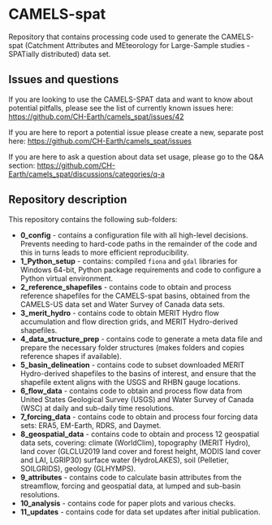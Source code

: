 # CAMELS-spat
Repository that contains processing code used to generate the CAMELS-spat (Catchment Attributes and MEteorology for Large-Sample studies - SPATially distributed) data set.

## Issues and questions
If you are looking to use the CAMELS-SPAT data and want to know about potential pitfalls, please see the list of currently known issues here: https://github.com/CH-Earth/camels_spat/issues/42

If you are here to report a potential issue please create a new, separate post here: https://github.com/CH-Earth/camels_spat/issues

If you are here to ask a question about data set usage, please go to the Q&A section: https://github.com/CH-Earth/camels_spat/discussions/categories/q-a


## Repository description

This repository contains the following sub-folders:
- **0_config** - contains a configuration file with all high-level decisions. Prevents needing to hard-code paths in the remainder of the code and this in turns leads to more efficient reproducibility.
- **1_Python_setup** - contains: compiled `fiona` and `gdal` libraries for Windows 64-bit, Python package requirements and code to configure a Python virtual environment.
- **2_reference_shapefiles** - contains code to obtain and process reference shapefiles for the CAMELS-spat basins, obtained from the CAMELS-US data set and Water Survey of Canada data sets.
- **3_merit_hydro** - contains code to obtain MERIT Hydro flow accumulation and flow direction grids, and MERIT Hydro-derived shapefiles.
- **4_data_structure_prep** - contains code to generate a meta data file and prepare the necessary folder structures (makes folders and copies reference shapes if available).
- **5_basin_delineation** - contains code to subset downloaded MERIT Hydro-derived shapefiles to the basins of interest, and ensure that the shapefile extent aligns with the USGS and RHBN gauge locations.
- **6_flow_data** - contains code to obtain and process flow data from United States Geological Survey (USGS) and Water Survey of Canada (WSC) at daily and sub-daily time resolutions.
- **7_forcing_data** - contains code to obtain and process four forcing data sets: ERA5, EM-Earth, RDRS, and Daymet.
- **8_geospatial_data** - contains code to obtain and process 12 geospatial data sets, covering: climate (WorldClim), topography (MERIT Hydro), land cover (GLCLU2019 land cover and forest height, MODIS land cover and LAI, LGRIP30) surface water (HydroLAKES), soil (Pelletier, SOILGRIDS), geology (GLHYMPS).
- **9_attributes** - contains code to calculate basin attributes from the streamflow, forcing and geospatial data, at lumped and sub-basin resolutions.
- **10_analysis** - contains code for paper plots and various checks.
- **11_updates** - contains code for data set updates after initial publication.
